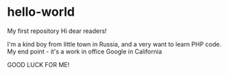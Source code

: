 # hello-world
My first repository
Hi dear readers!

I'm a kind boy from little town in Russia, and a very want to learn PHP code.
My end point - it's a work in office Google in California

GOOD LUCK FOR ME!
